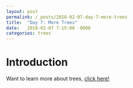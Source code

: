 ```yaml
---
layout: post
permalink: /_posts/2018-02-07-day-7-more-trees
title:  "Day 7: More Trees"
date:   2018-02-07 7:15:00 -0000
categories: trees
---
```


# Introduction
Want to learn more about trees, [click here!](../interview/resources)

<!-- 
# Warmup Question
**Node count V2: Full Nodes:** Given an implementation tree comprised of nodes, return the total number of full nodes in a binary tree. A full node is a node which has both children. If there are no full nodes, return 0. 

**Input:** (Node) 
     1
   2  3
  4 5 6 7 

**Output** 3 (1, 2, 3)

**Constraints:** 
*	???
*	??

## Solution:
```java

    class Node {
        int data;
        Node left;
        Node right;

        Node(int data, Node left, Node right) {
            this.data = data;
            this.left = left;
            this.right = right;
        }
    }
    
    public int numberOfFullNodes(TreeNode root) {
        if (root == null) return 0;
        int cur = 0;
        if (root.left != null && root.right != null) cur++;
        return cur + numberOfFullNodes(root.left) + numberOfFullNodes(root.right);
    }

```


## Discussion
This is a simple full traversal of a binary tree, counting the nodes according to the specification above



# Warmup question V2
**Node count V3: Half Nodes:** Given an implementation tree comprised of nodes, return the total number of half nodes in a binary tree. A half node is a node which has exactly one child node. If there are no half nodes, return 0. 

**Input:** (Node) 
    1
   2 3
  4   7 

**Output** 2 (2, 3)

**Constraints:** 
*	???
*	??

## Solution:
```java

    class Node {
        int data;
        Node left;
        Node right;

        Node(int data, Node left, Node right) {
            this.data = data;
            this.left = left;
            this.right = right;
        }
    }
    
    public int numberOfHalfNodes(TreeNode root) { 
        if (root == null) return 0;
        int cur = 0;
        if (root.left == null ^ root.right == null) cur++;
        return cur + numberOfHalfNodes(root.left) + numberOfHalfNodes(root.right);
    }
```

## Discussion
This is a simple full traversal of a binary tree, counting the nodes according to the specification above, with a cool logic trick to make it faster



# First Question - Binary Trees
**Distance of a node from the root** Given an implementation of a BINARY tree comprised of nodes with data values, return the the distance of between the node and the root

**Input:** (Node) 
     4
   2   6
  1 3 5 7  --- > find 7

**Output** 2 (4->6->7)

**Constraints:** 
*	???
*	??

## Solution:
```java

    class Node {
        int data;
        Node left;
        Node right;

        Node(int data, Node left, Node right) {
            this.data = data;
            this.left = left;
            this.right = right;
        }
    }
    
    public int pathLengthFromRoot(TreeNode root, int n1) {
        if (root == null) return 0;
        if (root.data == n1) return 1;
        int l = pathLengthFromRoot(root.left, n1);
        if (l > 0)  return 1 + pathLengthFromRoot(root.left, n1);
        int r = pathLengthFromRoot(root.right, n1);
        if (r > 0) return 1 + pathLengthFromRoot(root.right, n1);
        return 0;
    }
```

## Discussion
Here we explore the benefits of binary trees and ordering. We are able to crawl down the tree in towards the find the final goal.



# Second Question
**Level Order:** Given an implementation of a BINARY tree comprised of nodes with data values, print out the tree in level order


**Input:** (Node) 
     4
   2   6
  1 3 5 7  

**Output** 
4 2 6 1 3 5 7

**Constraints:** 
*	???
*	???

## Solution:
```java
    class Node {
        int data;
        Node next;

        Node(int data, Node next) {
            this.data = data;
            this.next = next;
        }
    }

    public void levelOrderTraversalInLine() {
		if (classTree == null) return;
		Queue<Node> q = new LinkedList<>();
		q.add(classTree);
		while ( !q.isEmpty() ){
			Node cur = q.remove();
			System.out.print(cur.data + " ");
			if (cur.l != null) q.add(cur.l);
			if (cur.r != null) q.add(cur.r);
		}
	}

```

## Discussion
THis is a simple BFS (breadth-first-search) traversal


# Second Question - V2
**Level Order:** Given an implementation of a BINARY tree comprised of nodes with data values,print out the tree in level order, line by line


**Input:** (Node) 
     4
   2   6
  1 3 5 7  

**Output** 
4 
2 6 
1 3 5 7

**Constraints:** 
*	???
*	???

## Solution:
```java
    class Node {
        int data;
        Node next;

        Node(int data, Node next) {
            this.data = data;
            this.next = next;
        }
    }

    public void levelOrderTraversalLineByLine(Node node) {
		if (node == null) return;
		Queue<Node> q = new LinkedList<>();
		Queue<Node> level = new LinkedList<>();
		q.add(node);
		while ( !q.isEmpty() ||  !level.isEmpty() ) {
			while (!q.isEmpty() ) {
				Node cur = q.remove();
				level.add(cur);
			}
			System.out.println(" ");
			while (!level.isEmpty() ) {
				Node cur = level.remove();
				System.out.print(cur.data + " ");
				if (cur.left != null) q.add(cur.lleft);
				if (cur.right != null) q.add(cur.right);
			}
			System.out.println(" ");
		}
	} 

```

## Discussion
Here we needed to use 2n extra space

-->